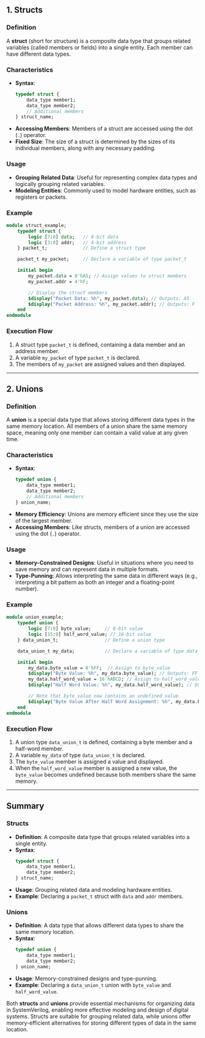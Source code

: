 ## 1. Structs

### Definition
A **struct** (short for structure) is a composite data type that groups related variables (called members or fields) into a single entity. Each member can have different data types.

### Characteristics
- **Syntax**:
  ```systemverilog
  typedef struct {
      data_type member1;
      data_type member2;
      // Additional members
  } struct_name;
  ```
- **Accessing Members**: Members of a struct are accessed using the dot (`.`) operator.
- **Fixed Size**: The size of a struct is determined by the sizes of its individual members, along with any necessary padding.

### Usage
- **Grouping Related Data**: Useful for representing complex data types and logically grouping related variables.
- **Modeling Entities**: Commonly used to model hardware entities, such as registers or packets.

### Example
```systemverilog
module struct_example;
    typedef struct {
        logic [7:0] data;   // 8-bit data
        logic [3:0] addr;   // 4-bit address
    } packet_t;             // Define a struct type

    packet_t my_packet;     // Declare a variable of type packet_t

    initial begin
        my_packet.data = 8'hA5; // Assign values to struct members
        my_packet.addr = 4'hF;

        // Display the struct members
        $display("Packet Data: %h", my_packet.data); // Outputs: A5
        $display("Packet Address: %h", my_packet.addr); // Outputs: F
    end
endmodule
```

### Execution Flow
1. A struct type `packet_t` is defined, containing a data member and an address member.
2. A variable `my_packet` of type `packet_t` is declared.
3. The members of `my_packet` are assigned values and then displayed.

---

## 2. Unions

### Definition
A **union** is a special data type that allows storing different data types in the same memory location. All members of a union share the same memory space, meaning only one member can contain a valid value at any given time.

### Characteristics
- **Syntax**:
  ```systemverilog
  typedef union {
      data_type member1;
      data_type member2;
      // Additional members
  } union_name;
  ```
- **Memory Efficiency**: Unions are memory efficient since they use the size of the largest member.
- **Accessing Members**: Like structs, members of a union are accessed using the dot (`.`) operator.

### Usage
- **Memory-Constrained Designs**: Useful in situations where you need to save memory and can represent data in multiple formats.
- **Type-Punning**: Allows interpreting the same data in different ways (e.g., interpreting a bit pattern as both an integer and a floating-point number).

### Example
```systemverilog
module union_example;
    typedef union {
        logic [7:0] byte_value;     // 8-bit value
        logic [15:0] half_word_value; // 16-bit value
    } data_union_t;                 // Define a union type

    data_union_t my_data;           // Declare a variable of type data_union_t

    initial begin
        my_data.byte_value = 8'hFF;  // Assign to byte_value
        $display("Byte Value: %h", my_data.byte_value); // Outputs: FF
        my_data.half_word_value = 16'hABCD; // Assign to half_word_value
        $display("Half Word Value: %h", my_data.half_word_value); // Outputs: ABCD

        // Note that byte_value now contains an undefined value
        $display("Byte Value After Half Word Assignment: %h", my_data.byte_value); // Outputs an undefined value
    end
endmodule
```

### Execution Flow
1. A union type `data_union_t` is defined, containing a byte member and a half-word member.
2. A variable `my_data` of type `data_union_t` is declared.
3. The `byte_value` member is assigned a value and displayed.
4. When the `half_word_value` member is assigned a new value, the `byte_value` becomes undefined because both members share the same memory.

---

## Summary

### Structs
- **Definition**: A composite data type that groups related variables into a single entity.
- **Syntax**: 
  ```systemverilog
  typedef struct { 
      data_type member1; 
      data_type member2; 
  } struct_name;
  ```
- **Usage**: Grouping related data and modeling hardware entities.
- **Example**: Declaring a `packet_t` struct with `data` and `addr` members.

### Unions
- **Definition**: A data type that allows different data types to share the same memory location.
- **Syntax**:
  ```systemverilog
  typedef union { 
      data_type member1; 
      data_type member2; 
  } union_name;
  ```
- **Usage**: Memory-constrained designs and type-punning.
- **Example**: Declaring a `data_union_t` union with `byte_value` and `half_word_value`.

Both **structs** and **unions** provide essential mechanisms for organizing data in SystemVerilog, enabling more effective modeling and design of digital systems. Structs are suitable for grouping related data, while unions offer memory-efficient alternatives for storing different types of data in the same location.
